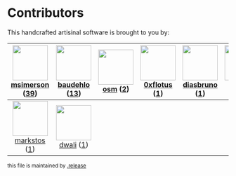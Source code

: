 # Contributors

This handcrafted artisinal software is brought to you by:

| <img height="80" src="https://avatars.githubusercontent.com/u/261635?v=4"><br><a href="https://github.com/msimerson">msimerson</a> (<a href="https://github.com/haraka/node-address-rfc2822/commits?author=msimerson">39</a>) | <img height="80" src="https://avatars.githubusercontent.com/u/662371?v=4"><br><a href="https://github.com/baudehlo">baudehlo</a> (<a href="https://github.com/haraka/node-address-rfc2822/commits?author=baudehlo">13</a>) | <img height="80" src="https://avatars.githubusercontent.com/u/3326440?v=4"><br><a href="https://github.com/osm">osm</a> (<a href="https://github.com/haraka/node-address-rfc2822/commits?author=osm">2</a>) | <img height="80" src="https://avatars.githubusercontent.com/u/26602940?v=4"><br><a href="https://github.com/0xflotus">0xflotus</a> (<a href="https://github.com/haraka/node-address-rfc2822/commits?author=0xflotus">1</a>) | <img height="80" src="https://avatars.githubusercontent.com/u/362368?v=4"><br><a href="https://github.com/diasbruno">diasbruno</a> (<a href="https://github.com/haraka/node-address-rfc2822/commits?author=diasbruno">1</a>) | <img height="80" src="https://avatars.githubusercontent.com/u/3902676?v=4"><br><a href="https://github.com/kesselb">kesselb</a> (<a href="https://github.com/haraka/node-address-rfc2822/commits?author=kesselb">1</a>) | <img height="80" src="https://avatars.githubusercontent.com/u/260837?v=4"><br><a href="https://github.com/fionawhim">fionawhim</a> (<a href="https://github.com/haraka/node-address-rfc2822/commits?author=fionawhim">1</a>) |
| :---------------------------------------------------------------------------------------------------------------------------------------------------------------------------------------------------------------------------: | :------------------------------------------------------------------------------------------------------------------------------------------------------------------------------------------------------------------------: | :---------------------------------------------------------------------------------------------------------------------------------------------------------------------------------------------------------: | :-------------------------------------------------------------------------------------------------------------------------------------------------------------------------------------------------------------------------: | :--------------------------------------------------------------------------------------------------------------------------------------------------------------------------------------------------------------------------: | :---------------------------------------------------------------------------------------------------------------------------------------------------------------------------------------------------------------------: | :--------------------------------------------------------------------------------------------------------------------------------------------------------------------------------------------------------------------------: |
|   <img height="80" src="https://avatars.githubusercontent.com/u/25829?v=4"><br><a href="https://github.com/markstos">markstos</a> (<a href="https://github.com/haraka/node-address-rfc2822/commits?author=markstos">1</a>)    |     <img height="80" src="https://avatars.githubusercontent.com/u/1705228?v=4"><br><a href="https://github.com/dwali">dwali</a> (<a href="https://github.com/haraka/node-address-rfc2822/commits?author=dwali">1</a>)      |

<sub>this file is maintained by [.release](https://github.com/msimerson/.release)</sub>
